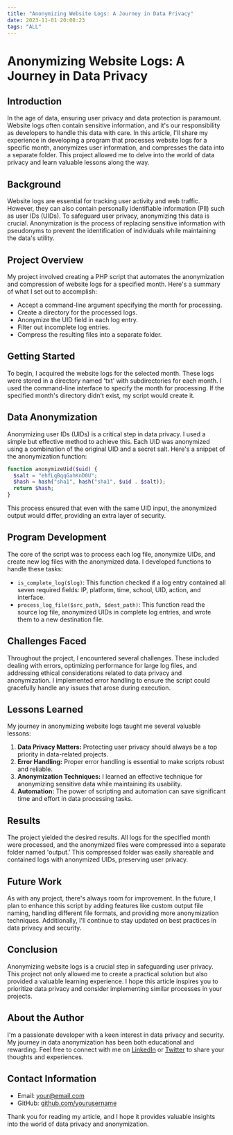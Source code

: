 ```yaml
---
title: "Anonymizing Website Logs: A Journey in Data Privacy"
date: 2023-11-01 20:08:23
tags: "ALL"
---
```


# Anonymizing Website Logs: A Journey in Data Privacy

## Introduction

In the age of data, ensuring user privacy and data protection is paramount. Website logs often contain sensitive information, and it's our responsibility as developers to handle this data with care. In this article, I'll share my experience in developing a program that processes website logs for a specific month, anonymizes user information, and compresses the data into a separate folder. This project allowed me to delve into the world of data privacy and learn valuable lessons along the way.

## Background

Website logs are essential for tracking user activity and web traffic. However, they can also contain personally identifiable information (PII) such as user IDs (UIDs). To safeguard user privacy, anonymizing this data is crucial. Anonymization is the process of replacing sensitive information with pseudonyms to prevent the identification of individuals while maintaining the data's utility.

## Project Overview

My project involved creating a PHP script that automates the anonymization and compression of website logs for a specified month. Here's a summary of what I set out to accomplish:

- Accept a command-line argument specifying the month for processing.
- Create a directory for the processed logs.
- Anonymize the UID field in each log entry.
- Filter out incomplete log entries.
- Compress the resulting files into a separate folder.

## Getting Started

To begin, I acquired the website logs for the selected month. These logs were stored in a directory named 'txt' with subdirectories for each month. I used the command-line interface to specify the month for processing. If the specified month's directory didn't exist, my script would create it.

## Data Anonymization

Anonymizing user IDs (UIDs) is a critical step in data privacy. I used a simple but effective method to achieve this. Each UID was anonymized using a combination of the original UID and a secret salt. Here's a snippet of the anonymization function:

```php
function anonymizeUid($uid) {
  $salt = "ehfLqBqqGahKnD0U";
  $hash = hash("sha1", hash("sha1", $uid . $salt));
  return $hash;
}
```

This process ensured that even with the same UID input, the anonymized output would differ, providing an extra layer of security.

## Program Development

The core of the script was to process each log file, anonymize UIDs, and create new log files with the anonymized data. I developed functions to handle these tasks:

- `is_complete_log($log)`: This function checked if a log entry contained all seven required fields: IP, platform, time, school, UID, action, and interface.
- `process_log_file($src_path, $dest_path)`: This function read the source log file, anonymized UIDs in complete log entries, and wrote them to a new destination file.

## Challenges Faced

Throughout the project, I encountered several challenges. These included dealing with errors, optimizing performance for large log files, and addressing ethical considerations related to data privacy and anonymization. I implemented error handling to ensure the script could gracefully handle any issues that arose during execution.

## Lessons Learned

My journey in anonymizing website logs taught me several valuable lessons:

1. **Data Privacy Matters:** Protecting user privacy should always be a top priority in data-related projects.
2. **Error Handling:** Proper error handling is essential to make scripts robust and reliable.
3. **Anonymization Techniques:** I learned an effective technique for anonymizing sensitive data while maintaining its usability.
4. **Automation:** The power of scripting and automation can save significant time and effort in data processing tasks.

## Results

The project yielded the desired results. All logs for the specified month were processed, and the anonymized files were compressed into a separate folder named 'output.' This compressed folder was easily shareable and contained logs with anonymized UIDs, preserving user privacy.

## Future Work

As with any project, there's always room for improvement. In the future, I plan to enhance this script by adding features like custom output file naming, handling different file formats, and providing more anonymization techniques. Additionally, I'll continue to stay updated on best practices in data privacy and security.

## Conclusion

Anonymizing website logs is a crucial step in safeguarding user privacy. This project not only allowed me to create a practical solution but also provided a valuable learning experience. I hope this article inspires you to prioritize data privacy and consider implementing similar processes in your projects.

## About the Author

I'm a passionate developer with a keen interest in data privacy and security. My journey in data anonymization has been both educational and rewarding. Feel free to connect with me on [LinkedIn](https://www.linkedin.com/yourprofile) or [Twitter](https://twitter.com/yourhandle) to share your thoughts and experiences.

## Contact Information

- Email: your@email.com
- GitHub: [github.com/yourusername](https://github.com/yourusername)

Thank you for reading my article, and I hope it provides valuable insights into the world of data privacy and anonymization.
